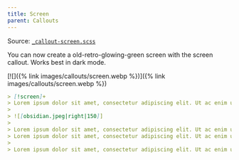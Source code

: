 ```yaml
---
title: Screen
parent: Callouts
---
```


Source: [`_callout-screen.scss`](https://github.com/ElsaTam/obsidian-fancy-a-story/blob/main/postcss/editor/callouts/_callout-screen.scss)

You can now create a old-retro-glowing-green screen with the screen callout.
Works best in dark mode.

[![]({% link images/callouts/screen.webp %})]({% link images/callouts/screen.webp %})

```markdown
> [!screen]+
> Lorem ipsum dolor sit amet, consectetur adipiscing elit. Ut ac enim ut sapien imperdiet gravida. Nulla sed turpis et neque tincidunt convallis. Phasellus posuere nisi eros, non tincidunt erat tincidunt ut.
>
> ![[obsidian.jpeg|right|150]]
> 
> Lorem ipsum dolor sit amet, consectetur adipiscing elit. Ut ac enim ut sapien imperdiet gravida. Nulla sed turpis et neque tincidunt convallis. Phasellus posuere nisi eros, non tincidunt erat tincidunt ut.
> Lorem ipsum dolor sit amet, consectetur adipiscing elit. Ut ac enim ut sapien imperdiet gravida. Nulla sed turpis et neque tincidunt convallis. Phasellus posuere nisi eros, non tincidunt erat tincidunt ut.
> 
> Lorem ipsum dolor sit amet, consectetur adipiscing elit. Ut ac enim ut sapien imperdiet gravida. Nulla sed turpis et neque tincidunt convallis. Phasellus posuere nisi eros, non tincidunt erat tincidunt ut.
```